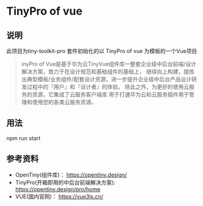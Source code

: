 # TinyPro of vue
## 说明
 
此项目为tiny-toolkit-pro 套件初始化的以 TinyPro of vue 为模板的一个Vue项目
> inyPro of Vue是基于华为云TinyVue组件库一整套企业级中后台前端/设计解决方案，致力于在设计规范和基础组件的基础上， 继续向上构建，提炼出典型模板/业务组件/配套设计资源，进一步提升企业级中后台产品设计研发过程中的『用户』和『设计者』的体验。 除此之外，为更好的使用云服务的资源，它集成了云服务客户端库 用于打通华为云和云服务插件用于管理和使用您的各类云服务资源。
 
## 用法
npm run start

## 参考资料
- OpenTiny(组件库)： https://opentiny.design/
- TinyPro(开箱即用的中后台前端解决方案): https://opentiny.design/pro/home
- VUE(国内官网)： https://vue3js.cn/
